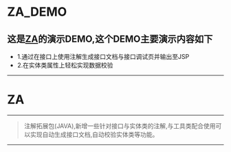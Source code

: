 # ZA_DEMO
## 这是[ZA](https://github.com/342535324/ZA)的演示DEMO,这个DEMO主要演示内容如下
* 1.通过在接口上使用注解生成接口文档与接口调试页并输出至JSP
* 2.在实体类属性上轻松实现数据校验

---
# ZA
---
> 注解拓展包(JAVA),新增一些针对接口与实体类的注解,与工具类配合使用可以实现自动生成接口文档,自动校验实体类等功能。
---

